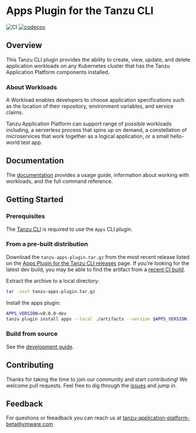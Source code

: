 # Apps Plugin for the Tanzu CLI

![CI](https://github.com/vmware-tanzu/apps-cli-plugin/workflows/CI/badge.svg?branch=main)
[![codecov](https://codecov.io/gh/vmware-tanzu/apps-cli-plugin/branch/main/graph/badge.svg?token=LYP76S1UI4)](https://codecov.io/gh/vmware-tanzu/apps-cli-plugin)

## Overview

This Tanzu CLI plugin provides the ability to create, view, update, and delete application workloads on any Kubernetes cluster that has the Tanzu Application Platform components installed.

### <a id='About'></a>About Workloads

A Workload enables developers to choose application specifications such as the location of their repository, environment variables, and service claims.

Tanzu Application Platform can support range of possible workloads including, a serverless process that spins up on demand, a constellation of microservices that work together as a logical application, or a small hello-world test app.

## Documentation

The [documentation](docs) provides a usage guide, information about working with workloads, and the full command reference.

## Getting Started

### Prerequisites

The [Tanzu CLI](https://github.com/vmware-tanzu/tanzu-framework/tree/main/cmd/cli#installation) is required to use the `Apps` CLI plugin.

### From a pre-built distribution

Download the `tanzu-apps-plugin.tar.gz` from the most recent release listed on the [Apps Plugin for the Tanzu CLI releases](https://github.com/vmware-tanzu/apps-cli-plugin/releases) page. If you're looking for the latest dev build, you may be able to find the artifact from a [recent CI build](https://github.com/vmware-tanzu/apps-cli-plugin/actions/workflows/ci.yaml?query=branch%3Amain+event%3Apush).

Extract the archive to a local directory:

```sh
tar -zxvf tanzu-apps-plugin.tar.gz
```

Install the apps plugin:

```sh
APPS_VERSION=v0.0.0-dev
tanzu plugin install apps --local ./artifacts --version $APPS_VERSION
```

### Build from source

See the [development guide](./DEVELOPMENT.md#local-builds).

## Contributing

Thanks for taking the time to join our community and start contributing! We welcome pull requests. Feel free to dig through the [issues](https://github.com/vmware-tanzu/apps-cli-plugin/issues) and jump in.


## <a id='feedback'></a>Feedback

For questions or feeadback you can reach us at tanzu-application-platform-beta@vmware.com

